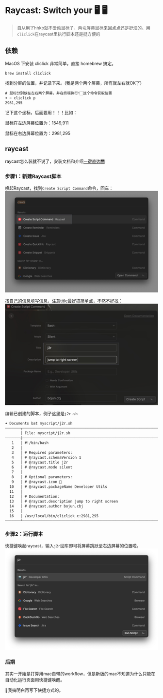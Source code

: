 # Raycast: Switch your 🖥 🖥

> 自从用了hhkb就不爱动鼠标了，两块屏幕鼠标来回点点还是挺烦的。用`cliclick`在raycast里执行脚本还是挺方便的

## 依赖

MacOS 下安装 cliclick 非常简单，直接 homebrew 搞定。
```shell
brew install cliclick
```

找到分屏的位置，并记录下来。(我是两个两个屏幕，所有就左右就OK了)

```shell
# 鼠标分别放在左右两个屏幕，并在终端执行👇🏻这个命令获取位置
➜ ~ cliclick p
2981,295
```


记下这个坐标，后面要用！！！比如：

鼠标在左边屏幕位置为：1549,911

鼠标在右边屏幕位置为：2981,295


## raycast

raycast怎么装就不说了，安装文档和介绍[一键直达🛗](https://raycast.com)

### 步骤1：新建Raycast脚本
唤起Raycast，找到`Create Script Command`命令，回车：
![create raycast script](doc/create-raycast-script.jpg)

按自己的信息填写信息，注意title最好搞简单点，不然不好找：
![edit raycast script](doc/edit-raycast-script.jpg)

编辑已创建的脚本，例子这里是`j2r.sh`
```shell
➜ Documents bat myscript/j2r.sh
───────┬───────────────────────────────────────────────────────────────────────────────────────────────────────────
       │ File: myscript/j2r.sh
───────┼───────────────────────────────────────────────────────────────────────────────────────────────────────────
   1   │ #!/bin/bash
   2   │
   3   │ # Required parameters:
   4   │ # @raycast.schemaVersion 1
   5   │ # @raycast.title j2r
   6   │ # @raycast.mode silent
   7   │
   8   │ # Optional parameters:
   9   │ # @raycast.icon 🤖
  10   │ # @raycast.packageName Developer Utils
  11   │
  12   │ # Documentation:
  13   │ # @raycast.description jump to right screen
  14   │ # @raycast.author bojun.cbj
  15   │
  16   │ /usr/local/bin/cliclick c:2981,295
───────┴───────────────────────────────────────────────────────────────────────────────────────────────────────────
```

### 步骤2：运行脚本

快捷键唤起raycast，输入`j2r`回车即可将屏幕跳跃至右边屏幕的位置啦。
![j2r](doc/call-j2r.jpg)


### 后期
其实一开始是打算用mac自带的workflow，但是新版的mac不知道为什么只能在自动化运行页面用快捷键唤醒。

🤔我搞明白再写下快捷方式的。